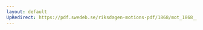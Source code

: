 ```yaml
---
layout: default
UpRedirect: https://pdf.swedeb.se/riksdagen-motions-pdf/1868/mot_1868__ak__00312.pdf
---
```

